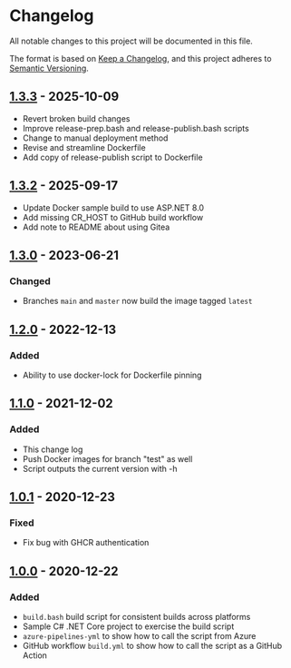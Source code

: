 # Changelog

All notable changes to this project will be documented in this file.

The format is based on [Keep a Changelog](https://keepachangelog.com/en/1.0.0/),
and this project adheres to [Semantic Versioning](https://semver.org/spec/v2.0.0.html).

## [1.3.3] - 2025-10-09

- Revert broken build changes
- Improve release-prep.bash and release-publish.bash scripts
- Change to manual deployment method
- Revise and streamline Dockerfile
- Add copy of release-publish script to Dockerfile

## [1.3.2] - 2025-09-17

- Update Docker sample build to use ASP.NET 8.0
- Add missing CR_HOST to GitHub build workflow
- Add note to README about using Gitea

## [1.3.0] - 2023-06-21

### Changed

- Branches `main` and `master` now build the image tagged `latest`

## [1.2.0] - 2022-12-13

### Added

- Ability to use docker-lock for Dockerfile pinning

## [1.1.0] - 2021-12-02

### Added

- This change log
- Push Docker images for branch "test" as well
- Script outputs the current version with -h

## [1.0.1] - 2020-12-23

### Fixed

- Fix bug with GHCR authentication

## [1.0.0] - 2020-12-22

### Added

- `build.bash` build script for consistent builds across platforms
- Sample C# .NET Core project to exercise the build script
- `azure-pipelines-yml` to show how to call the script from Azure
- GitHub workflow `build.yml` to show how to call the script as a GitHub Action

[unreleased]: https://github.com/mcld/buildscript/compare/v1.3.0...HEAD
[1.3.3]: https://github.com/mcld/buildscript/compare/v1.3.2...v1.3.3
[1.3.2]: https://github.com/mcld/buildscript/compare/v1.3.0...v1.3.2
[1.3.0]: https://github.com/mcld/buildscript/compare/v1.2.0...v1.3.0
[1.2.0]: https://github.com/mcld/buildscript/compare/v1.1.0...v1.2.0
[1.1.0]: https://github.com/mcld/buildscript/compare/v1.0.1...v1.1.0
[1.0.1]: https://github.com/mcld/buildscript/compare/v1.0.0...v1.0.1
[1.0.0]: https://github.com/mcld/buildscript/releases/tag/v1.0.0
